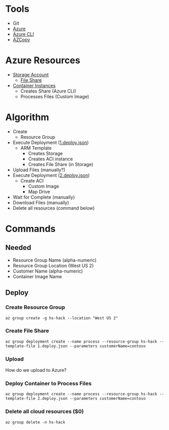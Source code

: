 # Tools
- Git
- [Azure](https://portal.azure.com)
- [Azure CLI](https://docs.microsoft.com/en-us/cli/azure/install-azure-cli?view=azure-cli-latest)
- [AZCopy](https://docs.microsoft.com/en-us/azure/storage/common/storage-use-azcopy-linux)

# Azure Resources
- [Storage Account](https://docs.microsoft.com/en-us/azure/storage/)
    - [File Share](https://docs.microsoft.com/en-us/azure/storage/files/storage-files-introduction)
- [Container Instances](https://azure.microsoft.com/en-us/services/container-instances/)
    - Creates Share (Azure CLI)
    - Processes Files (Custom Image)

# Algorithm
- Create
    - Resource Group
- Execute Deployment ([1.deploy.json](https://github.com/jefking/hs-hack/blob/master/1.deploy.json))
    - ARM Template
        - Creates Storage
        - Creates ACI instance
        - Creates File Share (in Storage)
- Upload Files (manually?)
- Execute Deployment ([2.deploy.json](https://github.com/jefking/hs-hack/blob/master/2.deploy.json))
    - Create ACI
        - Custom Image
        - Map Drive
- Wait for Complete (manually)
- Download Files (manually)
- Delete all resources (command below)

# Commands
## Needed
- Resource Group Name (alpha-numeric)
- Resource Group Location (West US 2)
- Customer Name (alpha-numeric)
- Container Image Name

## Deploy
### Create Resource Group
``
az group create -g hs-hack --location "West US 2"
``

### Create File Share
``
az group deployment create --name process --resource-group hs-hack --template-file 1.deploy.json --parameters customerName=contoso
``

### Upload
How do we upload to Azure?

### Deploy Container to Process Files
``
az group deployment create --name process --resource-group hs-hack --template-file 2.deploy.json --parameters customerName=contoso
``

### Delete all cloud resources ($0)
``
az group delete -n hs-hack
``